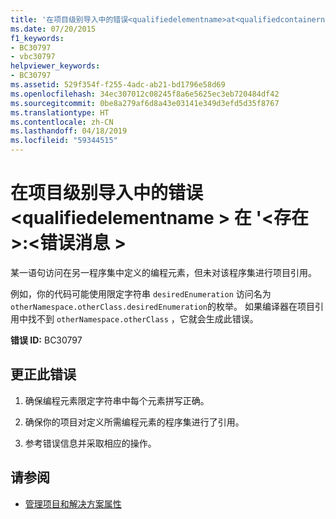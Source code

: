```yaml
---
title: '在项目级别导入中的错误<qualifiedelementname>at<qualifiedcontainername>: <errormessage>'
ms.date: 07/20/2015
f1_keywords:
- BC30797
- vbc30797
helpviewer_keywords:
- BC30797
ms.assetid: 529f354f-f255-4adc-ab21-bd1796e58d69
ms.openlocfilehash: 34ec307012c08245f8a6e5625ec3eb720484df42
ms.sourcegitcommit: 0be8a279af6d8a43e03141e349d3efd5d35f8767
ms.translationtype: HT
ms.contentlocale: zh-CN
ms.lasthandoff: 04/18/2019
ms.locfileid: "59344515"
---
```

# <a name="error-in-project-level-import-qualifiedelementname-at-qualifiedcontainername--errormessage"></a>在项目级别导入中的错误\<qualifiedelementname > 在 '\<存在 >:\<错误消息 >
某一语句访问在另一程序集中定义的编程元素，但未对该程序集进行项目引用。  
  
 例如，你的代码可能使用限定字符串 `desiredEnumeration` 访问名为 `otherNamespace.otherClass.desiredEnumeration`的枚举。 如果编译器在项目引用中找不到 `otherNamespace.otherClass` ，它就会生成此错误。  
  
 **错误 ID:** BC30797  
  
## <a name="to-correct-this-error"></a>更正此错误  
  
1. 确保编程元素限定字符串中每个元素拼写正确。  
  
2. 确保你的项目对定义所需编程元素的程序集进行了引用。  
  
3. 参考错误信息并采取相应的操作。  
  
## <a name="see-also"></a>请参阅

- [管理项目和解决方案属性](/visualstudio/ide/managing-project-and-solution-properties)

